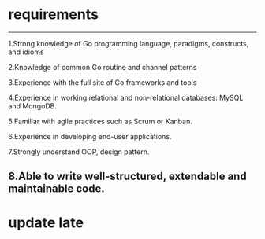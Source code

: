 # requirements
----------------------------------------------------------------------------------------------
1.Strong knowledge of Go programming language, paradigms, constructs, and idioms

2.Knowledge of common Go routine and channel patterns

3.Experience with the full site of Go frameworks and tools

4.Experience in working relational and non-relational databases: MySQL and MongoDB.

5.Familiar with agile practices such as Scrum or Kanban.

6.Experience in developing end-user applications.

7.Strongly understand OOP, design pattern.

8.Able to write well-structured, extendable and maintainable code.
---------------------------------------------------------------------------------------------
# update late
